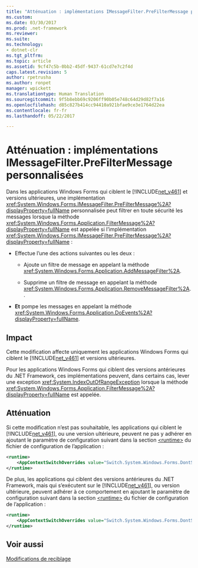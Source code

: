 ```yaml
---
title: "Atténuation : implémentations IMessageFilter.PreFilterMessage personnalisées | Microsoft Docs"
ms.custom: 
ms.date: 03/30/2017
ms.prod: .net-framework
ms.reviewer: 
ms.suite: 
ms.technology:
- dotnet-clr
ms.tgt_pltfrm: 
ms.topic: article
ms.assetid: 9cf47c5b-0bb2-45df-9437-61cd7e7c2f4d
caps.latest.revision: 5
author: rpetrusha
ms.author: ronpet
manager: wpickett
ms.translationtype: Human Translation
ms.sourcegitcommit: 9f5b8ebb69c9206ff90b05e748c64d29d82f7a16
ms.openlocfilehash: d85c827b414cc94410a921bfae9ce3e1764d22ea
ms.contentlocale: fr-fr
ms.lasthandoff: 05/22/2017

---
```

# <a name="mitigation-custom-imessagefilterprefiltermessage-implementations"></a>Atténuation : implémentations IMessageFilter.PreFilterMessage personnalisées
Dans les applications Windows Forms qui ciblent le [!INCLUDE[net_v461](../../../includes/net-v461-md.md)] et versions ultérieures, une implémentation <xref:System.Windows.Forms.IMessageFilter.PreFilterMessage%2A?displayProperty=fullName> personnalisée peut filtrer en toute sécurité les messages lorsque la méthode <xref:System.Windows.Forms.Application.FilterMessage%2A?displayProperty=fullName> est appelée si l’implémentation <xref:System.Windows.Forms.IMessageFilter.PreFilterMessage%2A?displayProperty=fullName> :  
  
-   Effectue l’une des actions suivantes ou les deux :  
  
    -   Ajoute un filtre de message en appelant la méthode <xref:System.Windows.Forms.Application.AddMessageFilter%2A>.  
  
    -   Supprime un filtre de message en appelant la méthode <xref:System.Windows.Forms.Application.RemoveMessageFilter%2A>. .  
  
-   **Et** pompe les messages en appelant la méthode <xref:System.Windows.Forms.Application.DoEvents%2A?displayProperty=fullName>.  
  
## <a name="impact"></a>Impact  
 Cette modification affecte uniquement les applications Windows Forms qui ciblent le [!INCLUDE[net_v461](../../../includes/net-v461-md.md)] et versions ultérieures.  
  
 Pour les applications Windows Forms qui ciblent des versions antérieures du .NET Framework, ces implémentations peuvent, dans certains cas, lever une exception <xref:System.IndexOutOfRangeException> lorsque la méthode <xref:System.Windows.Forms.Application.FilterMessage%2A?displayProperty=fullName> est appelée.  
  
## <a name="mitigation"></a>Atténuation  
 Si cette modification n’est pas souhaitable, les applications qui ciblent le [!INCLUDE[net_v461](../../../includes/net-v461-md.md)], ou une version ultérieure, peuvent ne pas y adhérer en ajoutant le paramètre de configuration suivant dans la section [\<runtime>](../../../docs/framework/configure-apps/file-schema/runtime/runtime-element.md) du fichier de configuration de l’application :  
  
```xml  
<runtime>  
    <AppContextSwitchOverrides value="Switch.System.Windows.Forms.DontSupportReentrantFilterMessage=true" />   
</runtime>  
```  
  
 De plus, les applications qui ciblent des versions antérieures du .NET Framework, mais qui s’exécutent sur le [!INCLUDE[net_v461](../../../includes/net-v461-md.md)], ou version ultérieure, peuvent adhérer à ce comportement en ajoutant le paramètre de configuration suivant dans la section [\<runtime>](../../../docs/framework/configure-apps/file-schema/runtime/runtime-element.md) du fichier de configuration de l’application :  
  
```xml  
<runtime>  
    <AppContextSwitchOverrides value="Switch.System.Windows.Forms.DontSupportReentrantFilterMessage=false" />   
</runtime>  
```  
  
## <a name="see-also"></a>Voir aussi  
 [Modifications de reciblage](../../../docs/framework/migration-guide/retargeting-changes-in-the-net-framework-4-6-1.md)

